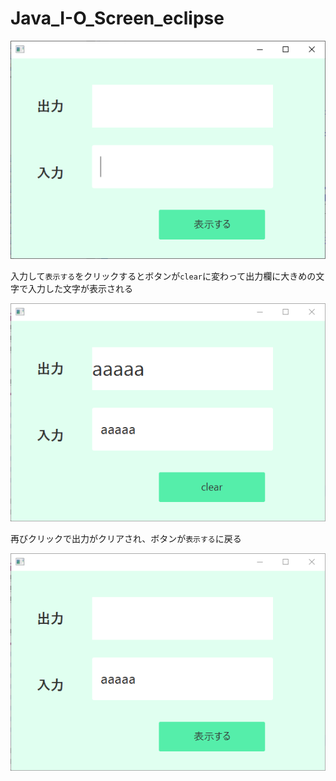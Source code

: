 # Java_I-O_Screen_eclipse

![ver1.0](https://github.com/rika-9240/boilerplate/blob/master/path/I-O.Screen_eclipse%20ver1.0PNG.PNG?raw=true)

入力して`表示する`をクリックするとボタンが`clear`に変わって出力欄に大きめの文字で入力した文字が表示される

![ver1.0S](https://github.com/rika-9240/boilerplate/blob/master/path/I-O.Screen_eclipse%20ver1.0%20%E9%81%B7%E7%A7%BB.PNG?raw=true)

再びクリックで出力がクリアされ、ボタンが`表示する`に戻る

![ver1.0S2](https://github.com/rika-9240/boilerplate/blob/master/path/I-O.Screen_eclipse%20ver1.0%20%E9%81%B7%E7%A7%BB2.PNG?raw=true)

